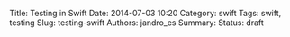 Title: Testing in Swift
Date: 2014-07-03 10:20
Category: swift
Tags: swift, testing
Slug: testing-swift
Authors: jandro_es
Summary: 
Status: draft